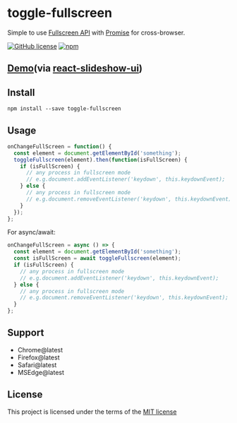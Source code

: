 toggle-fullscreen
===
Simple to use [Fullscreen API](https://developer.mozilla.org/en-US/docs/Web/API/Fullscreen_API) with [Promise](https://developer.mozilla.org/en-US/docs/Web/JavaScript/Reference/Global_Objects/Promise) for cross-browser.

[![GitHub license](https://img.shields.io/badge/license-MIT-blue.svg)](https://github.com/shisama/react-slideshow/blob/master/LICENSE)
[![npm](https://img.shields.io/npm/dt/toggle-fullscreen.svg)](https://www.npmjs.com/package/toggle-fullscreen)

## [Demo](https://shisama.github.io/react-slideshow-ui/demo/)(via [react-slideshow-ui](https://www.npmjs.com/package/react-slideshow-ui))

## Install
```
npm install --save toggle-fullscreen
```

## Usage
```js
onChangeFullScreen = function() {
  const element = document.getElementById('something');
  toggleFullscreen(element).then(function(isFullScreen) {
    if (isFullScreen) {
      // any process in fullscreen mode
      // e.g.document.addEventListener('keydown', this.keydownEvent);
    } else {
      // any process in fullscreen mode
      // e.g.document.removeEventListener('keydown', this.keydownEvent);
    }
  });
};
```

For async/await:
```js
onChangeFullScreen = async () => {
  const element = document.getElementById('something');
  const isFullScreen = await toggleFullscreen(element);
  if (isFullScreen) {
    // any process in fullscreen mode
    // e.g.document.addEventListener('keydown', this.keydownEvent);
  } else {
    // any process in fullscreen mode
    // e.g.document.removeEventListener('keydown', this.keydownEvent);
  }
};
```

## Support
- Chrome@latest
- Firefox@latest
- Safari@latest
- MSEdge@latest

## License
This project is licensed under the terms of the
[MIT license](https://github.com/shisama/react-slideshow/blob/master/LICENSE)
